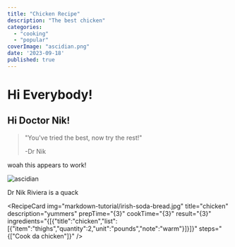 ```yaml
---
title: "Chicken Recipe"
description: "The best chicken"
categories:
  - "cooking"  - "popular"
coverImage: "ascidian.png"
date: '2023-09-18'
published: true
---
```

<script> // usables
    import RecipeCard from '$lib/components/usables/RecipeCard/RecipeCard.svelte'

</script>

# Hi Everybody!

## Hi Doctor Nik!

> "You've tried the best, now try the rest!"
>
> -Dr Nik

woah this appears to work!


![ascidian](/images/postImages/ascidian.png)

Dr Nik Riviera is a quack
<RecipeCard
    img="markdown-tutorial/irish-soda-bread.jpg"
    title="chicken"
    description="yummers"
    prepTime="{3}"
    cookTime="{3}"
    result="{3}"
    ingredients="{[{"title":"chicken","list":[{"item":"thighs","quantity":2,"unit":"pounds","note":"warm"}]}]}"
    steps="{["Cook da chicken"]}"
/>